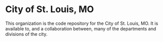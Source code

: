 # City of St. Louis, MO

This organization is the code repository for the City of St. Louis, MO. It is available to, and a collaboration between, many of the departments and divisions of the city.
